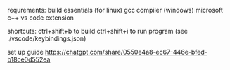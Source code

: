 requrements: 
build essentials (for linux)
gcc compiler (windows)
microsoft c++ vs code extension

shortcuts:
ctrl+shift+b to build
ctrl+shift+i to run program (see ./vscode/keybindings.json)

set up guide
https://chatgpt.com/share/0550e4a8-ec67-446e-bfed-b18ce0d552ea
